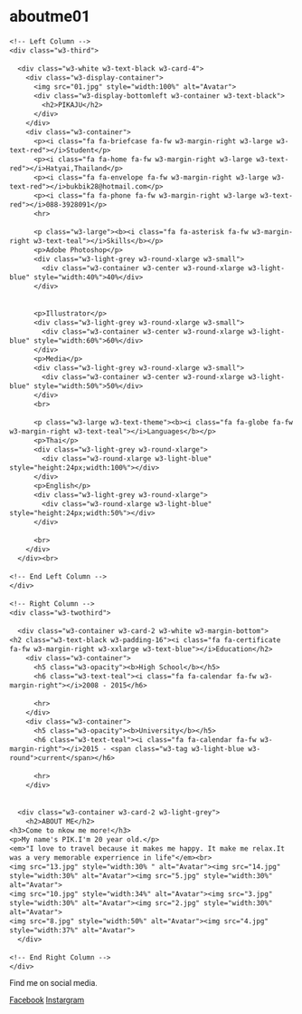 # aboutme01
<html>
<title>W3.CSS Template</title>
<meta charset="UTF-8">
<meta name="viewport" content="width=device-width, initial-scale=1">
<link rel="stylesheet" href="https://www.w3schools.com/w3css/4/w3.css">
<link rel='stylesheet' href='https://fonts.googleapis.com/css?family=Roboto'>
<link rel="stylesheet" href="https://cdnjs.cloudflare.com/ajax/libs/font-awesome/4.7.0/css/font-awesome.min.css">
<style>
html,body,h1,h2,h3,h4,h5,h6 {font-family: "Roboto", sans-serif}
</style>
<body class="w3-light-grey">

<!-- Page Container -->
<div class="w3-content w3-margin-top" style="max-width:1400px;">

  <!-- The Grid -->
  <div class="w3-row-padding">
  
    <!-- Left Column -->
    <div class="w3-third">
    
      <div class="w3-white w3-text-black w3-card-4">
        <div class="w3-display-container">
          <img src="01.jpg" style="width:100%" alt="Avatar">
          <div class="w3-display-bottomleft w3-container w3-text-black">
            <h2>PIKAJU</h2>
          </div>
        </div>
        <div class="w3-container">
          <p><i class="fa fa-briefcase fa-fw w3-margin-right w3-large w3-text-red"></i>Student</p>
          <p><i class="fa fa-home fa-fw w3-margin-right w3-large w3-text-red"></i>Hatyai,Thailand</p>
          <p><i class="fa fa-envelope fa-fw w3-margin-right w3-large w3-text-red"></i>bukbik28@hotmail.com</p>
          <p><i class="fa fa-phone fa-fw w3-margin-right w3-large w3-text-red"></i>088-3928091</p>
          <hr>

          <p class="w3-large"><b><i class="fa fa-asterisk fa-fw w3-margin-right w3-text-teal"></i>Skills</b></p>
          <p>Adobe Photoshop</p>
          <div class="w3-light-grey w3-round-xlarge w3-small">
            <div class="w3-container w3-center w3-round-xlarge w3-light-blue" style="width:40%">40%</div>
          </div>
          
          
          <p>Illustrator</p>
          <div class="w3-light-grey w3-round-xlarge w3-small">
            <div class="w3-container w3-center w3-round-xlarge w3-light-blue" style="width:60%">60%</div>
          </div>
          <p>Media</p>
          <div class="w3-light-grey w3-round-xlarge w3-small">
            <div class="w3-container w3-center w3-round-xlarge w3-light-blue" style="width:50%">50%</div>
          </div>
          <br>

          <p class="w3-large w3-text-theme"><b><i class="fa fa-globe fa-fw w3-margin-right w3-text-teal"></i>Languages</b></p>
          <p>Thai</p>
          <div class="w3-light-grey w3-round-xlarge">
            <div class="w3-round-xlarge w3-light-blue" style="height:24px;width:100%"></div>
          </div>
          <p>English</p>
          <div class="w3-light-grey w3-round-xlarge">
            <div class="w3-round-xlarge w3-light-blue" style="height:24px;width:50%"></div>
          </div>
          
          <br>
        </div>
      </div><br>

    <!-- End Left Column -->
    </div>

    <!-- Right Column -->
    <div class="w3-twothird">
    
      <div class="w3-container w3-card-2 w3-white w3-margin-bottom">
	<h2 class="w3-text-black w3-padding-16"><i class="fa fa-certificate fa-fw w3-margin-right w3-xxlarge w3-text-blue"></i>Education</h2>
        <div class="w3-container">
          <h5 class="w3-opacity"><b>High School</b></h5>
          <h6 class="w3-text-teal"><i class="fa fa-calendar fa-fw w3-margin-right"></i>2008 - 2015</h6>
          
          <hr>
        </div>
        <div class="w3-container">
          <h5 class="w3-opacity"><b>University</b></h5>
          <h6 class="w3-text-teal"><i class="fa fa-calendar fa-fw w3-margin-right"></i>2015 - <span class="w3-tag w3-light-blue w3-round">current</span></h6>
          
          <hr>
        </div>
        

      <div class="w3-container w3-card-2 w3-light-grey">
        <h2>ABOUT ME</h2>
	<h3>Come to nkow me more!</h3>
	<p>My name's PIK.I'm 20 year old.</p>
	<em>"I love to travel because it makes me happy. It make me relax.It was a very memorable experrience in life"</em><br>
 	<img src="13.jpg" style="width:30% " alt="Avatar"><img src="14.jpg" style="width:30%" alt="Avatar"><img src="5.jpg" style="width:30%" alt="Avatar">
	<img src="10.jpg" style="width:34%" alt="Avatar"><img src="3.jpg" style="width:30%" alt="Avatar"><img src="2.jpg" style="width:30%" alt="Avatar">
	<img src="8.jpg" style="width:50%" alt="Avatar"><img src="4.jpg" style="width:37%" alt="Avatar">
      </div>

    <!-- End Right Column -->
    </div>
    
  <!-- End Grid -->
  </div>
  
  <!-- End Page Container -->
</div>

<footer class="w3-container w3-light-blue w3-center w3-margin-top">
  <p>Find me on social media.</p>
  <a href="https://www.facebook.com/paratee.suwanarat">Facebook</a>
  <a href="https://www.instagram.com/pikapikaju/">Instargram</a>
 
</footer>


